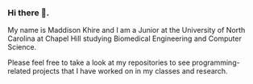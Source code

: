 ### Hi there 👋. 

My name is Maddison Khire and I am a Junior at the University of North Carolina at Chapel Hill studying Biomedical Engineering and Computer Science.

Please feel free to take a look at my repositories to see programming-related projects that I have worked on in my classes and research.

<!--
**MaddisonK/MaddisonK** is a ✨ _special_ ✨ repository because its `README.md` (this file) appears on your GitHub profile.

Here are some ideas to get you started:

- 🔭 I’m currently working on ...
- 🌱 I’m currently learning ...
- 👯 I’m looking to collaborate on ...
- 🤔 I’m looking for help with ...
- 💬 Ask me about ...
- 📫 How to reach me: ...
- 😄 Pronouns: ...
- ⚡ Fun fact: ...
-->
